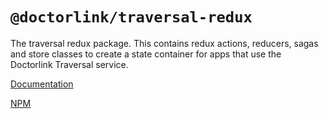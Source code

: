 # `@doctorlink/traversal-redux`

The traversal redux package. This contains redux actions, reducers, sagas and store classes to create a state container for apps that use the Doctorlink Traversal service.

[Documentation](https://npm.doctorlink.com/modules/_doctorlink_traversal_redux)

[NPM](https://www.npmjs.com/package/@doctorlink/traversal_redux)
